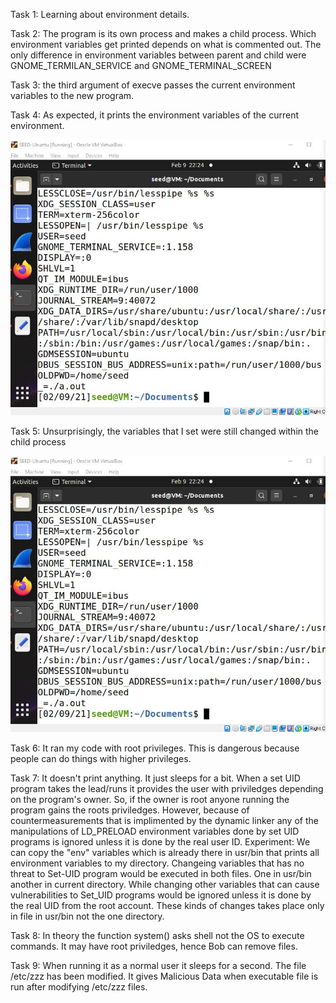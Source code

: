 Task 1: Learning about environment details. 


Task 2: The program is its own process and makes a child process.
Which environment variables get printed depends on what is commented out.
The only difference in environment variables between parent and child
were GNOME_TERMILAN_SERVICE and GNOME_TERMINAL_SCREEN



Task 3: the third argument of execve passes the current environment variables
to the new program.



Task 4: As expected, it prints the environment variables of the current environment.




![CSec_Lab_o1_t4](https://github.com/Rania-ME/csci-476-594-spring2021-private/blob/main/CSec_Lab_01_T4.JPG) 



Task 5: Unsurprisingly, the variables that I set were still changed within the
child process




![CSec_Lab_01_t51](https://github.com/Rania-ME/csci-476-594-spring2021-private/blob/main/CSec_Lab_01_T51.JPG)






Task 6: It ran my code with root privileges. This is dangerous because people can
do things with higher privileges.



Task 7: It doesn't print anything. It just sleeps for a bit. When a set UID program takes 
the lead/runs it provides the user with priviledges depending on the program's owner. So, if the owner
is root anyone running the program gains the roots priviledges. However, because of countermeasurements 
that is implimented by the dynamic linker any of the manipulations of LD_PRELOAD environment variables 
done by set UID programs is ignored unless it is done by the real user ID. 
  Experiment: We can copy the "env" variables which is already there in usr/bin that prints all environment
  variables to my directory. Changeing variables that has no threat to Set-UID program would be executed in both files. 
  One in usr/bin another in current directory. While changing other variables that can cause vulnerabilities to 
  Set_UID programs would be ignored unless it is done by the real UID from the root account. These kinds of changes takes
  place only in file in usr/bin not the one directory. 
  
 Task 8: In theory the function system() asks shell not the OS to execute commands. It may have root priviledges,
 hence Bob can remove files. 
 
 Task 9: When running it as a normal user it sleeps for a second. The file /etc/zzz has been modified. It gives Malicious Data when
 executable file is run after modifying /etc/zzz files. 


